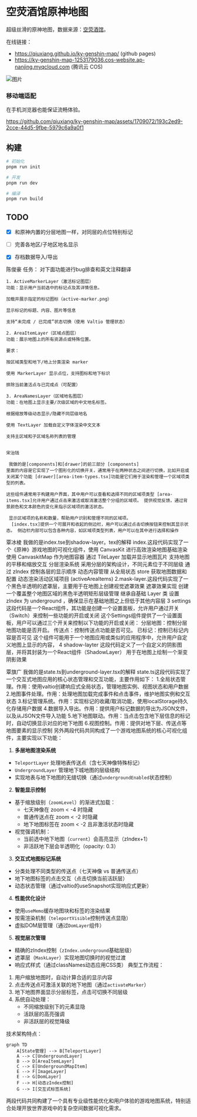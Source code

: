 # 空荧酒馆原神地图

超级丝滑的原神地图，数据来源：[空荧酒馆](https://yuanshen.site/docs/)。

在线链接：

- https://qiuxiang.github.io/ky-genshin-map/ (github pages)
- https://ky-genshin-map-1253179036.cos-website.ap-nanjing.myqcloud.com (腾讯云 COS)

![图片](https://github.com/qiuxiang/ky-genshin-map/assets/1709072/2ea4b8e7-1978-4b95-a353-cc712a01b21e)

### 移动端适配

在手机浏览器也能保证流畅体验。

https://github.com/qiuxiang/ky-genshin-map/assets/1709072/193c2ed9-2cce-44d5-9fbe-5979c6a9a0f1

## 构建

```bash
# 初始化
pnpm run init

# 开发
pnpm run dev

# 编译
pnpm run build
```

## TODO

- [x] 和原神内置的分层地图一样，对同层的点位特别标记
- [ ] 完善各地区/子地区地名显示
- [x] 存档数据导入/导出


陈俊豪 任务：
    对下面功能进行bug排查和英文注释翻译

    1. ActiveMarkerLayer（激活标记图层）
    功能：显示用户当前选中的标记点及其详情信息。

    加载并展示指定的标记图标（active-marker.png）

    显示标记的标题、内容、图片等信息

    支持“未完成 / 已完成”状态切换（使用 Valtio 管理状态）

    2. AreaItemLayer（区域点图层）
    功能：展示地图上的所有资源点或特殊位置。

    要求：

    按区域类型和地下/地上分类渲染 marker

    使用 MarkerLayer 显示点位，支持图标和地下标识

    排除当前激活点与已完成点（可配置）

    3. AreaNamesLayer（区域地名图层）
    功能：在地图上显示主要/次级区域的中文地名标签。

    根据缩放等级动态显示/隐藏不同层级地名

    使用 TextLayer 加载自定义字体渲染中文文本

    支持主区域和子区域名称列表的管理


    宋治钱 

     我做的是[components]和[drawer]的前三部分 [components] 
    里面的内容是它实现了一个图形化的切换开关，通常用于在两种状态之间进行切换，比如开启或关闭某个功能 [drawer][area-item-types.tsx]功能是它们用于渲染和管理一个区域项类型的列表。

    这些组件通常用于构建用户界面，其中用户可以查看和选择不同的区域项类型 [area-items.tsx]允许用户通过点击来激活或取消激活整个分组的区域项。 提供视觉反馈，通过背景颜色和文本颜色的变化来指示区域项的激活状态。
    
     显示区域项的名称和数量，帮助用户识别和管理不同的区域项。
      [index.tsx]提供一个可展开和收起的侧边栏，用户可以通过点击切换按钮来控制其显示状态。 侧边栏内部可以包含各种内容，如区域项类型列表，用户可以在其中进行选择和操作



覃冰棱
我做的是index.tse到shadow-layer。tex的解释
index.这段代码实现了一个《原神》游戏地图的可视化组件，使用 CanvasKit 进行高效渲染地图基础渲染
使用 CanvaskitMap 作为地图容器
通过 TileLayer 加载并显示地图瓦片
支持地图的平移和缩放交互
分层渲染系统
采用分层的架构设计，不同元素位于不同层级
通过 zIndex 控制各层的显示顺序
动态内容管理
从全局状态 store 获取地图数据和配置
动态渲染活动区域项目 (activeAreaItems)
2.mask-layer.这段代码实现了一个黑色半透明的遮罩层，主要用于在地图上创建视觉遮罩效果
遮罩效果实现 创建一个覆盖整个地图区域的黑色半透明矩形层级管理
继承自基础 Layer 类
设置 zIndex 为 underground ，确保显示在基础地图之上但低于其他内容层
3 settings 这段代码是一个React组件，其功能是创建一个设置面板，允许用户通过开关（Switch）来控制一些功能的开启或关闭
这个Settings组件提供了一个设置面板，用户可以通过三个开关来控制以下功能的开启或关闭：
分层地图：控制分层地图功能是否开启。
传送点：控制传送点功能是否可见。
已标记：控制已标记内容是否可见
这个组件可能用于一个地图应用或类似的应用程序中，允许用户自定义地图上显示的内容，
4 shadow-layter 这段代码定义了一个自定义的阴影图层，并将其封装为一个React组件（ShadowLayer）
用于在地图上绘制一个渐变阴影效果  




覃旗广
我做的是state.ts到underground-layer.tsx的解释
state.ts这段代码实现了一个交互式地图应用的核心状态管理和交互功能，主要作用如下：
1.全局状态管理。作用：使用valtio创建响应式全局状态，管理地图实例、视图状态和用户数据
2.地图事件处理。作用：处理地图加载完成事件和点击事件，维护地图实例和交互状态
3.标记管理系统。作用：实现标记的收藏/取消功能，使用localStorage持久化存储用户数据
4.数据导入导出。作用：提供用户标记数据的导出为JSON文件，以及从JSON文件导入功能
5.地下地图联动。作用：当点击包含地下层信息的标记时，自动切换显示对应的地下地图
6.视图控制。作用：提供对地下层、传送点等地图要素的显示控制
另外两段代码共同构成了一个游戏地图系统的核心可视化组件，主要实现以下功能：
1. **多层地图渲染系统**
- `TeleportLayer` 处理地表传送点（含七天神像特殊标记）
- `UndergroundLayer` 管理地下城地图的层级结构
- 实现地表与地下地图的无缝切换（通过`undergroundEnabled`状态控制）
2. **智能显示控制**
- 基于缩放级别（`zoomLevel`）的渐进式加载：
  - 七天神像在 zoom < -4 时隐藏
  - 普通传送点在 zoom < -2 时隐藏
  - 地下地图标签在 zoom < -2 且非激活状态时隐藏
- 视觉强调机制：
  - 当前选中地下地图（`current`）会高亮显示（zIndex+1）
  - 非活跃地下层会半透明化（opacity: 0.3）
3. **交互式地图标记系统**
- 分类处理不同类型的传送点（七天神像 vs 普通传送点）
- 地下地图标签的点击交互（点击切换当前活跃层）
- 动态状态管理（通过valtio的useSnapshot实现响应式更新）
4. **性能优化设计**
- 使用`useMemo`缓存地图块和标签的渲染结果
- 按需渲染机制（`teleportVisible`控制传送点显隐）
- 虚拟DOM层管理（通过`DomLayer`组件）
5. **视觉层次管理**
- 精确的zIndex控制（`zIndex.underground`基础层级）
- 遮罩层（`MaskLayer`）实现地图切换时的视觉过渡
- 响应式样式（通过classNames动态应用CSS类）
典型工作流程：
1. 用户缩放地图时，自动计算合适的显示内容
2. 点击传送点可激活关联的地下地图（通过`activateMarker`）
3. 地下地图界面显示分层标签，点击可切换不同层级
4. 系统自动处理：
   - 不同缩放级别下的元素显隐
   - 活跃层的高亮强调
   - 非活跃层的视觉降级

技术架构特点：
```mermaid
graph TD
    A[State管理] --> B[TeleportLayer]
    A --> C[UndergroundLayer]
    B --> D[AreaItemLayer]
    C --> E[UndergroundMapItem]
    E --> F[ImageLayer]
    E --> G[DomLayer]
    F --> H[动态zIndex控制]
    G --> I[交互式标签系统]
```
两段代码共同构建了一个具有专业级性能优化和用户体验的游戏地图系统，特别适合处理开放世界游戏中的复杂空间数据可视化需求。








